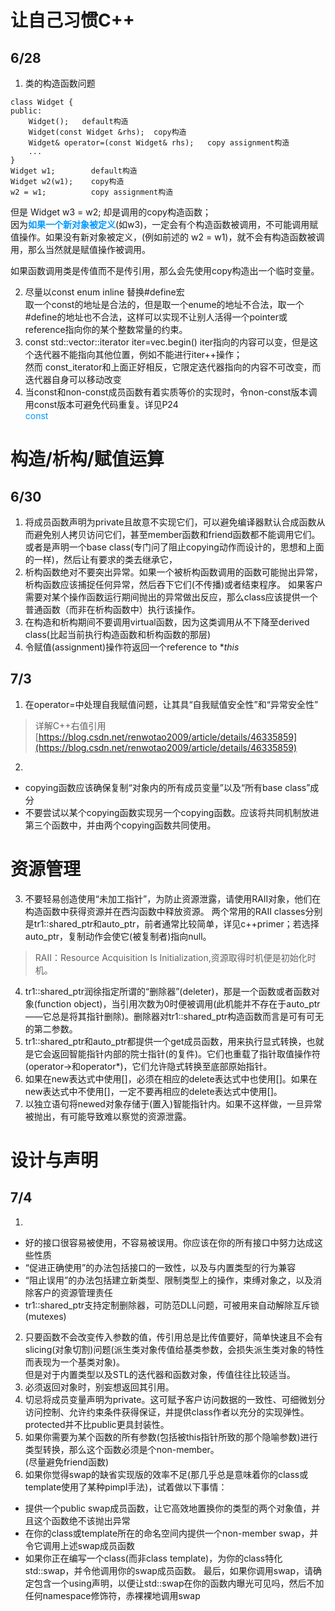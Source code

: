 # 让自己习惯C++
## 6/28
1. 类的构造函数问题
```
class Widget {
public:
    Widget();   default构造
    Widget(const Widget &rhs);  copy构造
    Widget& operator=(const Widget& rhs);   copy assignment构造
    ...
}
Widget w1;        default构造   
Widget w2(w1);    copy构造  
w2 = w1;          copy assignment构造   
```
但是  Widget w3 = w2;  却是调用的copy构造函数；     
因为<font color=#0099ff >**如果一个新对象被定义**</font>(如w3)，一定会有个构造函数被调用，不可能调用赋值操作。如果没有新对象被定义，(例如前述的 w2 = w1)，就不会有构造函数被调用，那么当然就是赋值操作被调用。    

如果函数调用类是传值而不是传引用，那么会先使用copy构造出一个临时变量。

2. 尽量以const enum inline 替换#define宏    
取一个const的地址是合法的，但是取一个enume的地址不合法，取一个#define的地址也不合法，这样可以实现不让别人活得一个pointer或reference指向你的某个整数常量的约束。  
3. const std::vector<int>::iterator iter=vec.begin()    iter指向的内容可以变，但是这个迭代器不能指向其他位置，例如不能进行iter++操作；  
然而  const_iterator和上面正好相反，它限定迭代器指向的内容不可改变，而迭代器自身可以移动改变
4. 当const和non-const成员函数有着实质等价的实现时，令non-const版本调用const版本可避免代码重复。详见P24  
<font color=#0099ff >const </font>
# 构造/析构/赋值运算
## 6/30
1. 将成员函数声明为private且故意不实现它们，可以避免编译器默认合成函数从而避免别人拷贝访问它们，甚至member函数和friend函数都不能调用它们。  
或者是声明一个base class(专门问了阻止copying动作而设计的，思想和上面的一样)，然后让有要求的类去继承它，
2. 析构函数绝对不要突出异常。如果一个被析构函数调用的函数可能抛出异常，析构函数应该捕捉任何异常，然后吞下它们(不传播)或者结束程序。 
如果客户需要对某个操作函数运行期间抛出的异常做出反应，那么class应该提供一个普通函数（而非在析构函数中）执行该操作。
3. 在构造和析构期间不要调用virtual函数，因为这类调用从不下降至derived class(比起当前执行构造函数和析构函数的那层)
4. 令赋值(assignment)操作符返回一个reference to **this*
## 7/3
1. 在operator=中处理自我赋值问题，让其具“自我赋值安全性”和“异常安全性”  
>详解C++右值引用
[https://blog.csdn.net/renwotao2009/article/details/46335859](https://blog.csdn.net/renwotao2009/article/details/46335859)
2. 
- copying函数应该确保复制“对象内的所有成员变量”以及“所有base class”成分    
- 不要尝试以某个copying函数实现另一个copying函数。应该将共同机制放进第三个函数中，并由两个copying函数共同使用。
# 资源管理
3. 不要轻易创造使用“未加工指针”，为防止资源泄露，请使用RAII对象，他们在构造函数中获得资源并在西沟函数中释放资源。
两个常用的RAII classes分别是tr1::shared_ptr和auto_ptr，前者通常比较简单，详见c++primer；若选择auto_ptr，复制动作会使它(被复制者)指向null。
>RAII：Resource Acquisition Is Initialization,资源取得时机便是初始化时机。
4. tr1::shared_ptr润徐指定所谓的“删除器”(deleter)，那是一个函数或者函数对象(function object)，当引用次数为0时便被调用(此机能并不存在于auto_ptr——它总是将其指针删除)。删除器对tr1::shared_ptr构造函数而言是可有可无的第二参数。
5. tr1::shared_ptr和auto_ptr都提供一个get成员函数，用来执行显式转换，也就是它会返回智能指针内部的院士指针(的复件)。它们也重载了指针取值操作符(operator->和operator*)，它们允许隐式转换至底部原始指针。
6. 如果在new表达式中使用[]，必须在相应的delete表达式中也使用[]。如果在new表达式中不使用[]，一定不要再相应的delete表达式中使用[]。
7. 以独立语句将newed对象存储于(置入)智能指针内。如果不这样做，一旦异常被抛出，有可能导致难以察觉的资源泄露。
# 设计与声明
## 7/4
1. 
- 好的接口很容易被使用，不容易被误用。你应该在你的所有接口中努力达成这些性质
- “促进正确使用”的办法包括接口的一致性，以及与内置类型的行为兼容
- “阻止误用”的办法包括建立新类型、限制类型上的操作，束缚对象之，以及消除客户的资源管理责任
- tr1::shared_ptr支持定制删除器，可防范DLL问题，可被用来自动解除互斥锁(mutexes)
2. 只要函数不会改变传入参数的值，传引用总是比传值要好，简单快速且不会有slicing(对象切割)问题(派生类对象传值给基类参数，会损失派生类对象的特性而表现为一个基类对象)。    
但是对于内置类型以及STL的迭代器和函数对象，传值往往比较适当。
3. 必须返回对象时，别妄想返回其引用。
4. 切忌将成员变量声明为private。这可赋予客户访问数据的一致性、可细微划分访问控制、允许约束条件获得保证，并提供class作者以充分的实现弹性。   
protected并不比public更具封装性。
5. 如果你需要为某个函数的所有参数(包括被this指针所致的那个隐喻参数)进行类型转换，那么这个函数必须是个non-member。       
(尽量避免friend函数)
6. 如果你觉得swap的缺省实现版的效率不足(那几乎总是意味着你的class或template使用了某种pimpl手法)，试着做以下事情：
- 提供一个public swap成员函数，让它高效地置换你的类型的两个对象值，并且这个函数绝不该抛出异常
- 在你的class或template所在的命名空间内提供一个non-member swap，并令它调用上述swap成员函数
- 如果你正在编写一个class(而非class template)，为你的class特化std::swap，并令他调用你的swap成员函数。
最后，如果你调用swap，请确定包含一个using声明，以便让std::swap在你的函数内曝光可见吗，然后不加任何namespace修饰符，赤裸裸地调用swap